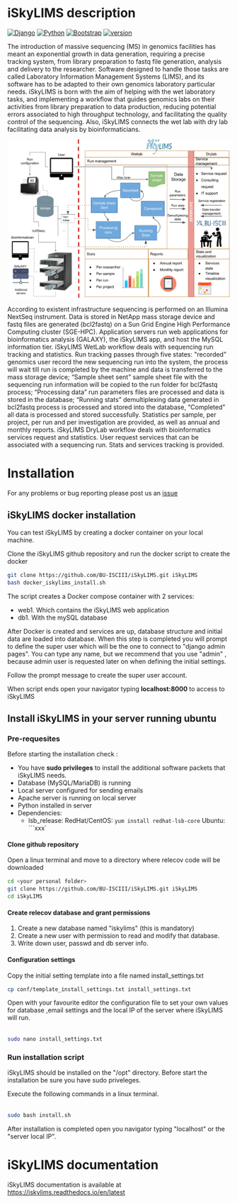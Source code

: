 # iSkyLIMS description
[![Django](https://img.shields.io/static/v1?label=Django&message=3.2.8&color=blue?style=plastic&logo=django)](https://github.com/django/django)
[![Python](https://img.shields.io/static/v1?label=Python&message=3.8.10&color=green?style=plastic&logo=Python)](https://www.python.org/)
[![Bootstrap](https://img.shields.io/badge/Bootstrap-v5.0-blueviolet?style=plastic&logo=Bootstrap)](https://getbootstrap.com)
[![version](https://img.shields.io/badge/version-2.3.1-orange?style=plastic&logo=GitHub)](https://github.com/BU-ISCIII/iskylims.git)

The introduction of massive sequencing (MS) in genomics facilities has meant an exponential growth in data generation, requiring a precise tracking system, from library preparation to fastq file generation, analysis and delivery to the researcher. Software designed to handle those tasks are called Laboratory Information Management Systems (LIMS), and its software has to be adapted to their own genomics laboratory particular needs. iSkyLIMS is born with the aim of helping with the wet laboratory tasks, and implementing a workflow that guides genomics labs on their activities from library preparation to data production, reducing potential errors associated to high throughput technology, and facilitating the quality control of the sequencing. Also, iSkyLIMS connects the wet lab with dry lab facilitating data analysis by bioinformaticians.

<img src="https://github.com/BU-ISCIII/iSkyLIMS/blob/main/img/iskylims_scheme.png" width="900">

According to existent infrastructure sequencing is performed on an Illumina NextSeq instrument. Data is stored in NetApp mass storage device and fastq files are generated (bcl2fastq) on a Sun Grid Engine High Performance Computing cluster (SGE-HPC).
Application servers run web applications for bioinformatics analysis (GALAXY), the iSkyLIMS app, and host the MySQL information tier. iSkyLIMS WetLab workflow deals with sequencing run tracking and statistics. Run tracking passes through five states: "recorded” genomics user record the new sequencing run into the system, the process will wait till run is completed by the machine and data is transferred to the mass storage device; “Sample sheet sent” sample sheet file with the sequencing run information will be copied to the run folder for bcl2fastq process; “Processing data” run parameters files are processed and data is stored in the database; “Running stats” demultiplexing data generated in bcl2fastq process is processed and stored into the database, “Completed” all data is processed and stored successfully. Statistics per sample, per project, per run and per investigation are provided, as well as annual and monthly reports. iSkyLIMS DryLab workflow deals with bioinformatics services request and statistics. User request services that can be associated with a sequencing run. Stats and services tracking is provided.

# Installation



For any problems or bug reporting please post us an [issue](https://github.com/BU-ISCIII/iSkyLIMS/issues)

## iSkyLIMS docker installation
You can test iSkyLIMS by creating a docker container on your local machine.

Clone the iSkyLIMS github repository and run the docker script to create the docker


```bash
git clone https://github.com/BU-ISCIII/iSkyLIMS.git iSkyLIMS
bash docker_iskylims_install.sh
```
The script creates a Docker compose container with 2 services:

* web1. Which contains the iSkyLIMS web application
* db1. With the mySQL database

After Docker is created and services are up, database structure and initial data are loaded into database. When this step is completed you will
prompt to define the super user which will be the one to connect to "django admin pages". You can type any name, but we recommend that you use "admin" ,
because admin user is requested later on when defining the initial settings.

Follow the prompt message to create the super user account.

When script ends open your navigator typing **localhost:8000** to access to iSkyLIMS

## Install iSkyLIMS in your server running ubuntu
 
### Pre-requesites
Before starting the installation check :
-   You have **sudo privileges** to install the additional software packets that iSkyLIMS needs.
-   Database (MySQL/MariaDB) is running  
-   Local server configured for sending emails
-   Apache server is running on local server
-   Python installed in server
-   Dependencies:
     - lsb_release:
     RedHat/CentOS: ```yum install redhat-lsb-core```
     Ubuntu: ```xxx`

#### Clone github repository
Open a linux terminal and move to a directory where relecov code will be 
downloaded
```bash
cd <your personal folder>
git clone https://github.com/BU-ISCIII/iSkyLIMS.git iSkyLIMS
cd iSkyLIMS
``` 

#### Create relecov database and grant permissions

1. Create a new database named "iskylims" (this is mandatory)
2. Create a new user with permission to read and modify that database.
3. Write down user, passwd and db server info.

#### Configuration settings
Copy the initial setting template into a file named install_settings.txt
```bash
cp conf/template_install_settings.txt install_settings.txt
```

Open with your favourite editor the configuration file to set your own values for
database ,email settings and the local IP of the server where iSkyLIMS will run.
```bash

sudo nano install_settings.txt
```

### Run installation script

iSkyLIMS should be installed on the "/opt" directory. Before start the installation be sure you have sudo priveleges.

Execute the following commands in a linux terminal.

```bash

sudo bash install.sh
```

After installation is completed open you navigator typing "localhost" or the "server local IP".

# iSkyLIMS documentation

iSkyLIMS documentation is available at https://iskylims.readthedocs.io/en/latest

